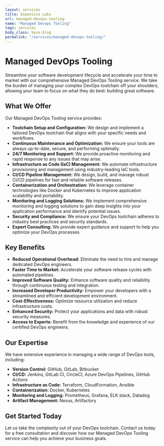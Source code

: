 ```yaml
---
layout: services
title: Expansive Labs
url: managed-devops-tooling
name: "Managed Devops Tooling"
tags: services
body_class: base-blog
permalink: "/services/managed-devops-tooling/"
---
```

# Managed DevOps Tooling

Streamline your software development lifecycle and accelerate your time to market with our comprehensive Managed DevOps Tooling service. We take the burden of managing your complex DevOps toolchain off your shoulders, allowing your team to focus on what they do best: building great software.

## What We Offer

Our Managed DevOps Tooling service provides:

* **Toolchain Setup and Configuration:** We design and implement a tailored DevOps toolchain that aligns with your specific needs and workflows.
* **Continuous Maintenance and Optimization:** We ensure your tools are always up-to-date, secure, and performing optimally.
* **24/7 Monitoring and Support:** We provide proactive monitoring and rapid response to any issues that may arise.
* **Infrastructure as Code (IaC) Management:** We automate infrastructure provisioning and management using industry-leading IaC tools.
* **CI/CD Pipeline Management:** We design, build, and manage robust CI/CD pipelines for fast and reliable software releases.
* **Containerization and Orchestration:** We leverage container technologies like Docker and Kubernetes to improve application scalability and portability.
* **Monitoring and Logging Solutions:** We implement comprehensive monitoring and logging solutions to gain deep insights into your application performance and identify potential issues.
* **Security and Compliance:** We ensure your DevOps toolchain adheres to industry best practices and security standards.
* **Expert Consulting:** We provide expert guidance and support to help you optimize your DevOps processes.

## Key Benefits

* **Reduced Operational Overhead:** Eliminate the need to hire and manage dedicated DevOps engineers.
* **Faster Time to Market:** Accelerate your software release cycles with automated pipelines.
* **Improved Software Quality:** Enhance software quality and reliability through continuous testing and integration.
* **Increased Developer Productivity:** Empower your developers with a streamlined and efficient development environment.
* **Cost-Effectiveness:** Optimize resource utilization and reduce infrastructure costs.
* **Enhanced Security:** Protect your applications and data with robust security measures.
* **Access to Experts:** Benefit from the knowledge and experience of our certified DevOps engineers.

## Our Expertise

We have extensive experience in managing a wide range of DevOps tools, including:

* **Version Control:** GitHub, GitLab, Bitbucket
* **CI/CD:** Jenkins, GitLab CI, CircleCI, Azure DevOps Pipelines, GitHub Actions
* **Infrastructure as Code:** Terraform, CloudFormation, Ansible
* **Containerization:** Docker, Kubernetes
* **Monitoring and Logging:** Prometheus, Grafana, ELK stack, Datadog
* **Artifact Management:** Nexus, Artifactory

## Get Started Today

Let us take the complexity out of your DevOps toolchain. Contact us today for a free consultation and discover how our Managed DevOps Tooling service can help you achieve your business goals.
